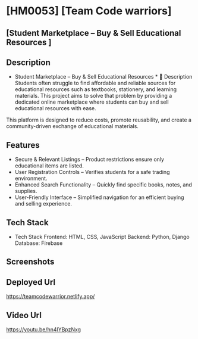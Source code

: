 # [HM0053] [Team Code warriors]

## [Student Marketplace – Buy & Sell Educational Resources ]

## Description
 * Student Marketplace – Buy & Sell Educational Resources *
🔹 Description
Students often struggle to find affordable and reliable sources for educational resources such as textbooks, stationery, and learning materials. This project aims to solve that problem by providing a dedicated online marketplace where students can buy and sell educational resources with ease.

This platform is designed to reduce costs, promote reusability, and create a community-driven exchange of educational materials.


## Features
- Secure & Relevant Listings – Product restrictions ensure only educational items are listed.
- User Registration Controls – Verifies students for a safe trading environment.
- Enhanced Search Functionality – Quickly find specific books, notes, and supplies.
- User-Friendly Interface – Simplified navigation for an efficient buying and selling experience.
  
## Tech Stack
- Tech Stack
Frontend: HTML, CSS, JavaScript
Backend: Python, Django
Database: Firebase
## Screenshots


## Deployed Url
https://teamcodewarrior.netlify.app/ 

## Video Url
https://youtu.be/hn4lYBpzNxg 


